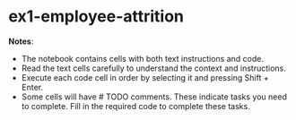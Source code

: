 # ex1-employee-attrition

**Notes**:
- The notebook contains cells with both text instructions and code.
- Read the text cells carefully to understand the context and instructions.
- Execute each code cell in order by selecting it and pressing Shift + Enter.
- Some cells will have # TODO comments. These indicate tasks you need to complete. Fill in the required code to complete these tasks.
